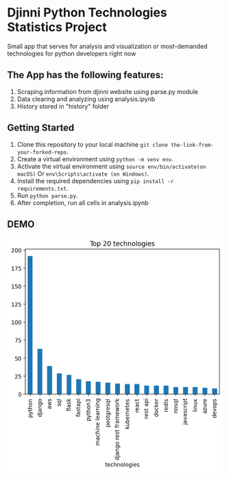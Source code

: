 # Djinni Python Technologies Statistics Project
Small app that serves for analysis and visualization or most-demanded technologies for python developers right now


## The App has the following features:
1. Scraping information from djinni website using parse.py module
2. Data clearing and analyzing using analysis.ipynb
3. History stored in "history" folder

## Getting Started
1. Clone this repository to your local machine ```git clone the-link-from-your-forked-repo```.
2. Create a virtual environment using ```python -m venv env```.
3. Activate the virtual environment using ```source env/bin/activate(on macOS)``` Or ```env\Scripts\activate (on Windows)```.
4. Install the required dependencies using ```pip install -r requirements.txt```.
5. Run ```python parse.py```.
6. After completion, run all cells in analysis.ipynb

## DEMO
![Image](demo/demo-all.jpg)
